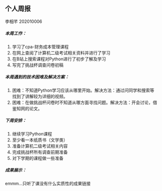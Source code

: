 ## 个人周报

李相芊 202010006



##### 本周工作：

1. 学习了cpa-财务成本管理课程
2. 在网上查阅了计算机二级考试相关资料并进行了学习
3. 在B站上搜索课程对Python进行了初步了解及学习
4. 写完了挑战杯调查问卷初稿

##### 本周遇到的技术困难及解决方案：

1. 困难：不知道Python学习应该从哪里开始。解决方法：通过问同学和搜索等找到了讲解较为详细的视频。
2. 困难：在做挑战杯问卷时不知道从哪方面寻找问题。解决方法：开会讨论，借鉴知网的论文。

##### 下周安排：

1. 继续学习Python课程
2. 至少看一本纸质书（文学类）
3. 准备计算机二级考试相关内容
4. 完成挑战杯所有调查前期准备
5. 对下学期的课程做一些准备
##### 成果展示：

emmm...只听了课没有什么实质性的成果链接

